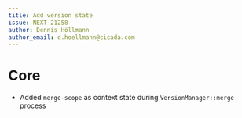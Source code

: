 ```yaml
---
title: Add version state
issue: NEXT-21258
author: Dennis Höllmann
author_email: d.hoellmann@cicada.com
---
```

# Core
* Added `merge-scope` as context state during `VersionManager::merge` process
